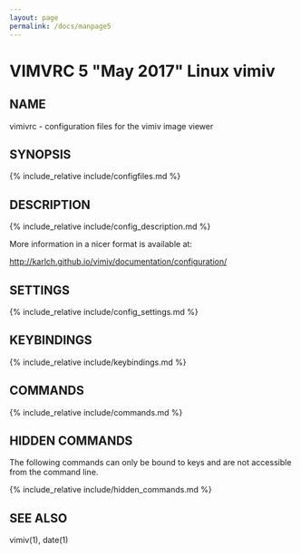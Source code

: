 ```yaml
---
layout: page
permalink: /docs/manpage5
---
```


# VIMVRC 5 "May 2017" Linux vimiv

## NAME
vimivrc - configuration files for the vimiv image viewer

## SYNOPSIS
{% include_relative include/configfiles.md %}

## DESCRIPTION
{% include_relative include/config_description.md %}

More information in a nicer format is available at:

http://karlch.github.io/vimiv/documentation/configuration/

## SETTINGS
{% include_relative include/config_settings.md %}

## KEYBINDINGS
{% include_relative include/keybindings.md %}

## COMMANDS
{% include_relative include/commands.md %}

## HIDDEN COMMANDS
The following commands can only be bound to keys and are not accessible from the
command line.

{% include_relative include/hidden_commands.md %}

## SEE ALSO
vimiv(1), date(1)
